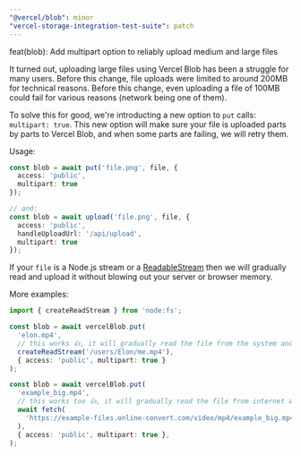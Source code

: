 ```yaml
---
"@vercel/blob": minor
"vercel-storage-integration-test-suite": patch
---
```


feat(blob): Add multipart option to reliably upload medium and large files

It turned out, uploading large files using Vercel Blob has been a struggle for many users.
Before this change, file uploads were limited to around 200MB for technical reasons.
Before this change, even uploading a file of 100MB could fail for various reasons (network being one of them).

To solve this for good, we're introducting a new option to `put` calls: `multipart: true`. This new option will make sure your file is uploaded parts by parts to Vercel Blob, and when some parts are failing, we will retry them.

Usage:
```ts
const blob = await put('file.png', file, {
  access: 'public',
  multipart: true
});

// and:
const blob = await upload('file.png', file, {
  access: 'public',
  handleUploadUrl: '/api/upload',
  multipart: true
});
```

If your `file` is a Node.js stream or a [ReadableStream](https://developer.mozilla.org/en-US/docs/Web/API/ReadableStream) then we will gradually read and upload it without blowing out your server or browser memory.

More examples:

```ts
import { createReadStream } from 'node:fs';

const blob = await vercelBlob.put(
  'elon.mp4',
  // this works 👍, it will gradually read the file from the system and upload it
  createReadStream('/users/Elon/me.mp4'),
  { access: 'public', multipart: true }
);
```

```ts
const blob = await vercelBlob.put(
  'example_big.mp4',
  // this works too 👍, it will gradually read the file from internet and upload it
  await fetch(
    'https://example-files.online-convert.com/video/mp4/example_big.mp4',
  ),
  { access: 'public', multipart: true },
);
```
